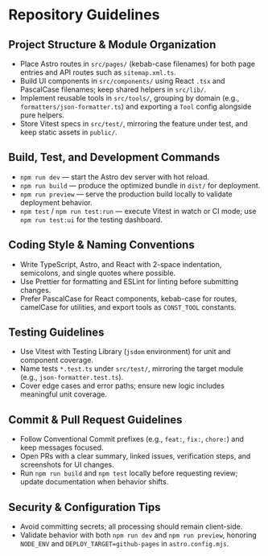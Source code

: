 # Repository Guidelines

## Project Structure & Module Organization
- Place Astro routes in `src/pages/` (kebab-case filenames) for both page entries and API routes such as `sitemap.xml.ts`.
- Build UI components in `src/components/` using React `.tsx` and PascalCase filenames; keep shared helpers in `src/lib/`.
- Implement reusable tools in `src/tools/`, grouping by domain (e.g., `formatters/json-formatter.ts`) and exporting a `Tool` config alongside pure helpers.
- Store Vitest specs in `src/test/`, mirroring the feature under test, and keep static assets in `public/`.

## Build, Test, and Development Commands
- `npm run dev` — start the Astro dev server with hot reload.
- `npm run build` — produce the optimized bundle in `dist/` for deployment.
- `npm run preview` — serve the production build locally to validate deployment behavior.
- `npm test` / `npm run test:run` — execute Vitest in watch or CI mode; use `npm run test:ui` for the testing dashboard.

## Coding Style & Naming Conventions
- Write TypeScript, Astro, and React with 2-space indentation, semicolons, and single quotes where possible.
- Use Prettier for formatting and ESLint for linting before submitting changes.
- Prefer PascalCase for React components, kebab-case for routes, camelCase for utilities, and export tools as `CONST_TOOL` constants.

## Testing Guidelines
- Use Vitest with Testing Library (`jsdom` environment) for unit and component coverage.
- Name tests `*.test.ts` under `src/test/`, mirroring the target module (e.g., `json-formatter.test.ts`).
- Cover edge cases and error paths; ensure new logic includes meaningful unit coverage.

## Commit & Pull Request Guidelines
- Follow Conventional Commit prefixes (e.g., `feat:`, `fix:`, `chore:`) and keep messages focused.
- Open PRs with a clear summary, linked issues, verification steps, and screenshots for UI changes.
- Run `npm run build` and `npm test` locally before requesting review; update documentation when behavior shifts.

## Security & Configuration Tips
- Avoid committing secrets; all processing should remain client-side.
- Validate behavior with both `npm run dev` and `npm run preview`, honoring `NODE_ENV` and `DEPLOY_TARGET=github-pages` in `astro.config.mjs`.
